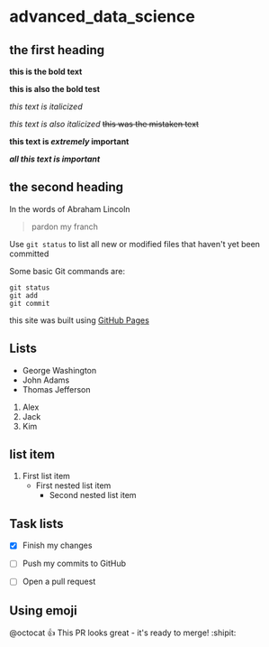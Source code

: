 # advanced_data_science
## the first heading
**this is the bold text**

__this is also the bold test__

*this text is italicized*

_this text is also italicized_
~~this was the mistaken text~~

**this text is _extremely_ important**

***all this text is important***

## the second heading
In the words of Abraham Lincoln

>pardon my franch

Use `git status` to list all new or modified files that haven't yet been committed

Some basic Git commands are:
```
git status
git add
git commit
```

this site was built using [GitHub Pages](https://help.github.com/en/github/writing-on-github/basic-writing-and-formatting-syntax)

## Lists
- George Washington
- John Adams
- Thomas Jefferson

1. Alex
2. Jack
3. Kim

## list item
1. First list item
   - First nested list item
     - Second nested list item 
     
## Task lists
- [x] Finish my changes
- [ ] Push my commits to GitHub
- [ ] Open a pull request


## Using emoji
@octocat :+1: This PR looks great - it's ready to merge! :shipit:
